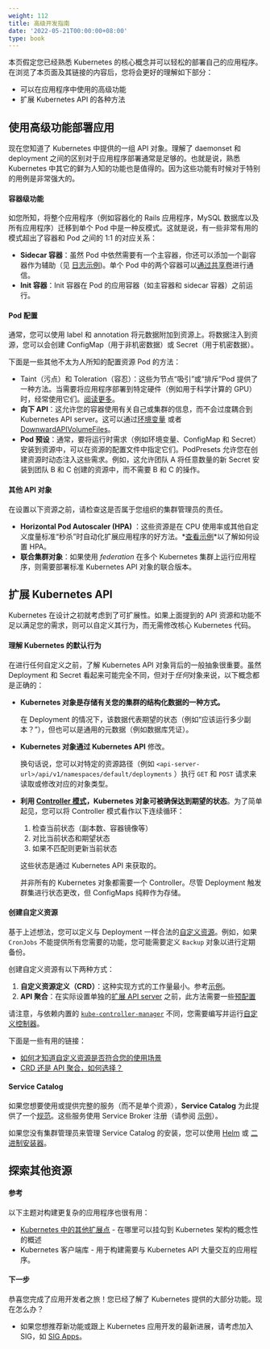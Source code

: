 ```yaml
---
weight: 112
title: 高级开发指南
date: '2022-05-21T00:00:00+08:00'
type: book
---
```


本页假定您已经熟悉 Kubernetes 的核心概念并可以轻松的部署自己的应用程序。在浏览了本页面及其链接的内容后，您将会更好的理解如下部分：

- 可以在应用程序中使用的高级功能
- 扩展 Kubernetes API 的各种方法

## 使用高级功能部署应用

现在您知道了 Kubernetes 中提供的一组 API 对象。理解了 daemonset 和 deployment 之间的区别对于应用程序部署通常是足够的。也就是说，熟悉 Kubernetes 中其它的鲜为人知的功能也是值得的。因为这些功能有时候对于特别的用例是非常强大的。

#### 容器级功能

如您所知，将整个应用程序（例如容器化的 Rails 应用程序，MySQL 数据库以及所有应用程序）迁移到单个 Pod 中是一种反模式。这就是说，有一些非常有用的模式超出了容器和 Pod 之间的 1:1 的对应关系：

- **Sidecar 容器**：虽然 Pod 中依然需要有一个主容器，你还可以添加一个副容器作为辅助（见 [日志示例](https://kubernetes.io/docs/concepts/cluster-administration/logging/#using-a-sidecar-container-with-the-logging-agent))。单个 Pod 中的两个容器可以[通过共享卷](https://kubernetes.io/docs/tasks/access-application-cluster/communicate-containers-same-pod-shared-volume/)进行通信。
- **Init 容器**：Init 容器在 Pod 的应用容器（如主容器和 sidecar 容器）之前运行。

#### Pod 配置

通常，您可以使用 label 和 annotation 将元数据附加到资源上。将数据注入到资源，您可以会创建 ConfigMap（用于非机密数据）或 Secret（用于机密数据）。

下面是一些其他不太为人所知的配置资源 Pod 的方法：

- Taint（污点）和 Toleration（容忍）：这些为节点“吸引”或“排斥”Pod 提供了一种方法。当需要将应用程序部署到特定硬件（例如用于科学计算的 GPU）时，经常使用它们。[阅读更多](https://kubernetes.io/docs/concepts/configuration/taint-and-toleration/)。
- **向下 API**：这允许您的容器使用有关自己或集群的信息，而不会过度耦合到 Kubernetes API server。这可以通过[环境变量](https://kubernetes.io/docs/tasks/inject-data-application/environment-variable-expose-pod-information/) 或者 [DownwardAPIVolumeFiles](https://kubernetes.io/docs/tasks/inject-data-application/downward-api-volume-expose-pod-information/)。
- **Pod 预设**：通常，要将运行时需求（例如环境变量、ConfigMap 和 Secret）安装到资源中，可以在资源的配置文件中指定它们。PodPresets 允许您在创建资源时动态注入这些需求。例如，这允许团队 A 将任意数量的新 Secret 安装到团队 B 和 C 创建的资源中，而不需要 B 和 C 的操作。

#### 其他 API 对象

在设置以下资源之前，请检查这是否属于您组织的集群管理员的责任。

- **Horizontal Pod Autoscaler (HPA)** ：这些资源是在 CPU 使用率或其他自定义度量标准“秒杀”时自动化扩展应用程序的好方法。*[查看示例](https://kubernetes.io/docs/tasks/run-application/horizontal-pod-autoscale-walkthrough/)*以了解如何设置 HPA。
- **联合集群对象**：如果使用 *federation* 在多个 Kubernetes 集群上运行应用程序，则需要部署标准 Kubernetes API 对象的联合版本。

## 扩展 Kubernetes API

Kubernetes 在设计之初就考虑到了可扩展性。如果上面提到的 API 资源和功能不足以满足您的需求，则可以自定义其行为，而无需修改核心 Kubernetes 代码。

#### 理解 Kubernetes 的默认行为

在进行任何自定义之前，了解 Kubernetes API 对象背后的一般抽象很重要。虽然 Deployment 和 Secret 看起来可能完全不同，但对于*任何*对象来说，以下概念都是正确的：

- **Kubernetes 对象是存储有关您的集群的结构化数据的一种方式。**

  在 Deployment 的情况下，该数据代表期望的状态（例如“应该运行多少副本？”），但也可以是通用的元数据（例如数据库凭证）。

- **Kubernetes 对象通过 Kubernetes API** 修改。

  换句话说，您可以对特定的资源路径（例如 `<api-server-url>/api/v1/namespaces/default/deployments` ）执行 `GET` 和 `POST` 请求来读取或修改对应的对象类型。

- **利用 [Controller 模式](https://kubernetes.io/docs/concepts/api-extension/custom-resources/#custom-controllers)，Kubernetes 对象可被确保达到期望的状态**。为了简单起见，您可以将 Controller 模式看作以下连续循环：

  1. 检查当前状态（副本数、容器镜像等）
  2. 对比当前状态和期望状态
  3. 如果不匹配则更新当前状态

  这些状态是通过 Kubernetes API 来获取的。

  并非所有的 Kubernetes 对象都需要一个 Controller。尽管 Deployment 触发群集进行状态更改，但 ConfigMaps 纯粹作为存储。

#### 创建自定义资源

基于上述想法，您可以定义与 Deployment 一样合法的[自定义资源](https://kubernetes.io/docs/concepts/api-extension/custom-resources/#custom-resources)。例如，如果 `CronJobs` 不能提供所有您需要的功能，您可能需要定义 `Backup` 对象以进行定期备份。

创建自定义资源有以下两种方式：

1. **自定义资源定义（CRD）**：这种实现方式的工作量最小。参考[示例](https://kubernetes.io/docs/tasks/access-kubernetes-api/extend-api-custom-resource-definitions/)。
2. **API 聚合**：在实际设置单独的[扩展 API server](https://kubernetes.io/docs/tasks/access-kubernetes-api/setup-extension-api-server/) 之前，此方法需要一些[预配置](https://kubernetes.io/docs/tasks/access-kubernetes-api/configure-aggregation-layer/)

请注意，与依赖内置的  [`kube-controller-manager`](https://kubernetes.io/docs/reference/generated/kube-controller-manager/) 不同，您需要编写并运行[自定义控制器](https://github.com/kubernetes/sample-controller)。

下面是一些有用的链接：

- [如何才知道自定义资源是否符合您的使用场景](https://kubernetes.io/docs/concepts/api-extension/custom-resources/#should-i-use-a-configmap-or-a-custom-resource)
- [CRD 还是 API 聚合，如何选择？](https://kubernetes.io/docs/concepts/api-extension/custom-resources/#choosing-a-method-for-adding-custom-resources)

#### Service Catalog

如果您想要使用或提供完整的服务（而不是单个资源），**Service Catalog** 为此提供了一个[规范](https://github.com/openservicebrokerapi/servicebroker)。这些服务使用 Service Broker 注册（请参阅 [示例](https://github.com/openservicebrokerapi/servicebroker/blob/master/gettingStarted.md#example-service-brokers)）。

如果您没有集群管理员来管理 Service Catalog 的安装，您可以使用 [Helm](https://kubernetes.io/docs/tasks/service-catalog/install-service-catalog-using-helm/) 或 [二进制安装器](https://kubernetes.io/docs/tasks/service-catalog/install-service-catalog-using-sc/)。

## 探索其他资源

#### 参考

以下主题对构建更复杂的应用程序也很有用：

- [Kubernetes 中的其他扩展点](https://kubernetes.io/docs/concepts/overview/extending/) - 在哪里可以挂勾到 Kubernetes 架构的概念性的概述
- Kubernetes 客户端库 - 用于构建需要与 Kubernetes API 大量交互的应用程序。

#### 下一步

恭喜您完成了应用开发者之旅！您已经了解了 Kubernetes 提供的大部分功能。现在怎么办？

- 如果您想推荐新功能或跟上 Kubernetes 应用开发的最新进展，请考虑加入 SIG，如 [SIG Apps](https://github.com/kubernetes/community/tree/master/sig-apps)。
